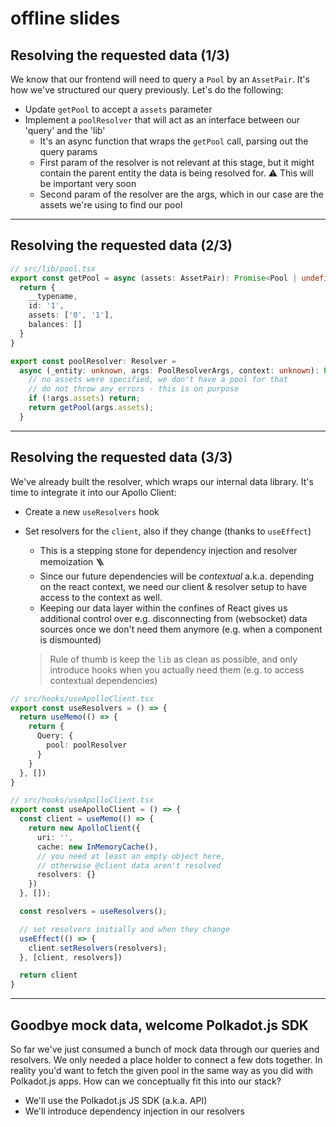 # offline slides

## Resolving the requested data (1/3)

We know that our frontend will need to query a `Pool` by an `AssetPair`.
It's how we've structured our query previously. Let's do the following:
- Update `getPool` to accept a `assets` parameter
- Implement a `poolResolver` that will act as an interface between our 'query' and the 'lib'
  - It's an async function that wraps the `getPool` call, parsing out the query params
  - First param of the resolver is not relevant at this stage, but it might contain the parent entity the data is being resolved for. ⚠️ This will be important very soon
  - Second param of the resolver are the args, which in our case are the assets we're using to find our pool

---

## Resolving the requested data (2/3)

```typescript
// src/lib/pool.tsx
export const getPool = async (assets: AssetPair): Promise<Pool | undefined> => {
  return {
    __typename,
    id: '1',
    assets: ['0', '1'],
    balances: []
  }
}
```

```typescript
export const poolResolver: Resolver = 
  async (_entity: unknown, args: PoolResolverArgs, context: unknown): Promise<Pool | undefined> => {
    // no assets were specified, we don't have a pool for that
    // do not throw any errors - this is on purpose
    if (!args.assets) return;
    return getPool(args.assets);
  }
```

---

## Resolving the requested data (3/3)

We've already built the resolver, which wraps our internal data library. It's time to 
integrate it into our Apollo Client:
- Create a new `useResolvers` hook
- Set resolvers for the `client`, also if they change (thanks to `useEffect`)
  - This is a stepping stone for dependency injection and resolver memoization 🪜
  - Since our future dependencies will be *contextual* a.k.a. depending on the react context,
    we need our client & resolver setup to have access to the context as well.
  - Keeping our data layer within the confines of React gives us additional control over e.g. disconnecting from (websocket) data sources once we don't need them anymore (e.g. when a component is dismounted)

  > Rule of thumb is keep the `lib` as clean as possible, and only introduce hooks when you actually need them (e.g. to access contextual dependencies)

```typescript
// src/hooks/useApolloClient.tsx
export const useResolvers = () => {
  return useMemo(() => {
    return {
      Query: {
        pool: poolResolver
      }
    }
  }, [])
}
```

```typescript
// src/hooks/useApolloClient.tsx
export const useApolloClient = () => {
  const client = useMemo(() => {
    return new ApolloClient({
      uri: '',
      cache: new InMemoryCache(),
      // you need at least an empty object here,
      // otherwise @client data aren't resolved
      resolvers: {}
    })
  }, []);

  const resolvers = useResolvers();

  // set resolvers initially and when they change
  useEffect(() => {
    client.setResolvers(resolvers);
  }, [client, resolvers])

  return client
}
```

---

## Goodbye mock data, welcome Polkadot.js SDK

So far we've just consumed a bunch of mock data through our queries and resolvers. We only needed a place holder to connect a few dots together. In reality you'd want to fetch the given pool in the same way as you did with Polkadot.js apps. How can we conceptually fit this into our stack?

- We'll use the Polkadot.js JS SDK (a.k.a. API)
- We'll introduce dependency injection in our resolvers



